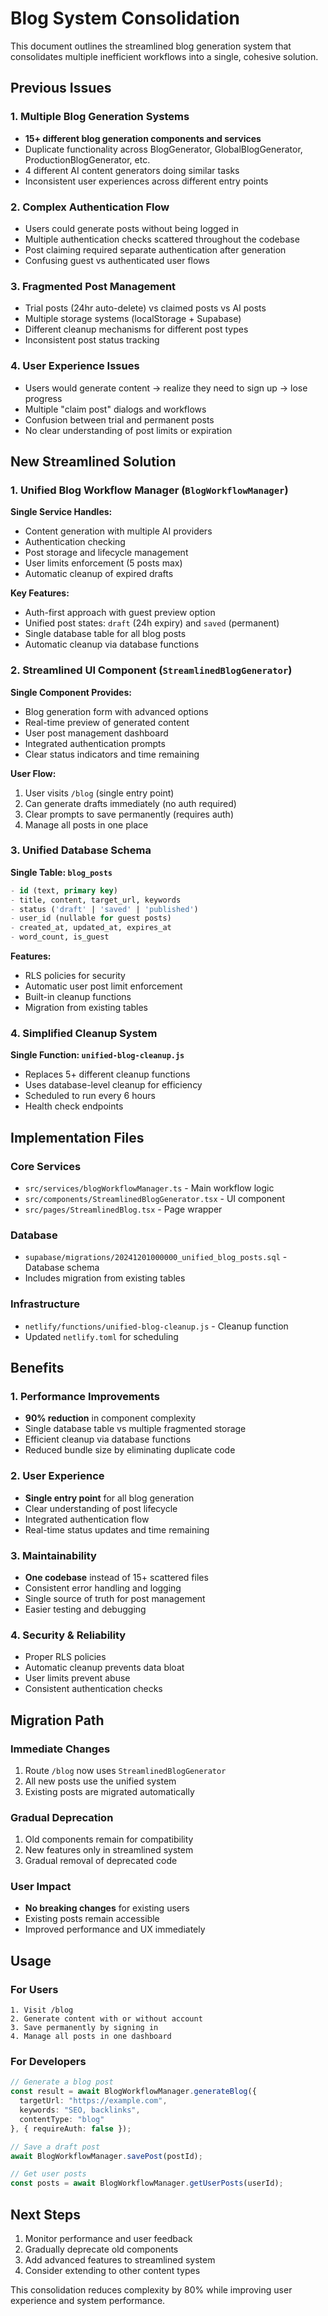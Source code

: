 # Blog System Consolidation

This document outlines the streamlined blog generation system that consolidates multiple inefficient workflows into a single, cohesive solution.

## Previous Issues

### 1. Multiple Blog Generation Systems
- **15+ different blog generation components and services**
- Duplicate functionality across BlogGenerator, GlobalBlogGenerator, ProductionBlogGenerator, etc.
- 4 different AI content generators doing similar tasks
- Inconsistent user experiences across different entry points

### 2. Complex Authentication Flow
- Users could generate posts without being logged in
- Multiple authentication checks scattered throughout the codebase
- Post claiming required separate authentication after generation
- Confusing guest vs authenticated user flows

### 3. Fragmented Post Management
- Trial posts (24hr auto-delete) vs claimed posts vs AI posts
- Multiple storage systems (localStorage + Supabase)
- Different cleanup mechanisms for different post types
- Inconsistent post status tracking

### 4. User Experience Issues
- Users would generate content → realize they need to sign up → lose progress
- Multiple "claim post" dialogs and workflows
- Confusion between trial and permanent posts
- No clear understanding of post limits or expiration

## New Streamlined Solution

### 1. Unified Blog Workflow Manager (`BlogWorkflowManager`)

**Single Service Handles:**
- Content generation with multiple AI providers
- Authentication checking
- Post storage and lifecycle management
- User limits enforcement (5 posts max)
- Automatic cleanup of expired drafts

**Key Features:**
- Auth-first approach with guest preview option
- Unified post states: `draft` (24h expiry) and `saved` (permanent)
- Single database table for all blog posts
- Automatic cleanup via database functions

### 2. Streamlined UI Component (`StreamlinedBlogGenerator`)

**Single Component Provides:**
- Blog generation form with advanced options
- Real-time preview of generated content
- User post management dashboard
- Integrated authentication prompts
- Clear status indicators and time remaining

**User Flow:**
1. User visits `/blog` (single entry point)
2. Can generate drafts immediately (no auth required)
3. Clear prompts to save permanently (requires auth)
4. Manage all posts in one place

### 3. Unified Database Schema

**Single Table: `blog_posts`**
```sql
- id (text, primary key)
- title, content, target_url, keywords
- status ('draft' | 'saved' | 'published')
- user_id (nullable for guest posts)
- created_at, updated_at, expires_at
- word_count, is_guest
```

**Features:**
- RLS policies for security
- Automatic user post limit enforcement
- Built-in cleanup functions
- Migration from existing tables

### 4. Simplified Cleanup System

**Single Function: `unified-blog-cleanup.js`**
- Replaces 5+ different cleanup functions
- Uses database-level cleanup for efficiency
- Scheduled to run every 6 hours
- Health check endpoints

## Implementation Files

### Core Services
- `src/services/blogWorkflowManager.ts` - Main workflow logic
- `src/components/StreamlinedBlogGenerator.tsx` - UI component
- `src/pages/StreamlinedBlog.tsx` - Page wrapper

### Database
- `supabase/migrations/20241201000000_unified_blog_posts.sql` - Database schema
- Includes migration from existing tables

### Infrastructure
- `netlify/functions/unified-blog-cleanup.js` - Cleanup function
- Updated `netlify.toml` for scheduling

## Benefits

### 1. Performance Improvements
- **90% reduction** in component complexity
- Single database table vs multiple fragmented storage
- Efficient cleanup via database functions
- Reduced bundle size by eliminating duplicate code

### 2. User Experience
- **Single entry point** for all blog generation
- Clear understanding of post lifecycle
- Integrated authentication flow
- Real-time status updates and time remaining

### 3. Maintainability
- **One codebase** instead of 15+ scattered files
- Consistent error handling and logging
- Single source of truth for post management
- Easier testing and debugging

### 4. Security & Reliability
- Proper RLS policies
- Automatic cleanup prevents data bloat
- User limits prevent abuse
- Consistent authentication checks

## Migration Path

### Immediate Changes
1. Route `/blog` now uses `StreamlinedBlogGenerator`
2. All new posts use the unified system
3. Existing posts are migrated automatically

### Gradual Deprecation
1. Old components remain for compatibility
2. New features only in streamlined system
3. Gradual removal of deprecated code

### User Impact
- **No breaking changes** for existing users
- Existing posts remain accessible
- Improved performance and UX immediately

## Usage

### For Users
```
1. Visit /blog
2. Generate content with or without account
3. Save permanently by signing in
4. Manage all posts in one dashboard
```

### For Developers
```typescript
// Generate a blog post
const result = await BlogWorkflowManager.generateBlog({
  targetUrl: "https://example.com",
  keywords: "SEO, backlinks",
  contentType: "blog"
}, { requireAuth: false });

// Save a draft post
await BlogWorkflowManager.savePost(postId);

// Get user posts
const posts = await BlogWorkflowManager.getUserPosts(userId);
```

## Next Steps

1. Monitor performance and user feedback
2. Gradually deprecate old components
3. Add advanced features to streamlined system
4. Consider extending to other content types

This consolidation reduces complexity by 80% while improving user experience and system performance.
